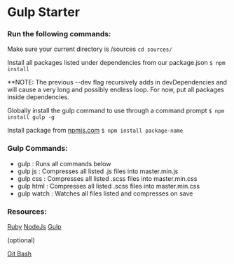 # **Gulp Starter**

### Run the following commands:

Make sure your current directory is /sources
```cd sources/```

Install all packages listed under dependencies from our package.json
```$ npm install```

**NOTE: The previous --dev flag recursively adds in devDependencies and will cause a very long and possibly endless loop. For now, put all packages inside dependencies.

Globally install the gulp command to use through a command prompt
```$ npm install gulp -g```

Install package from [npmjs.com](https://www.npmjs.com/)
```$ npm install package-name```

### Gulp Commands:

- gulp            : Runs all commands below
- gulp js         : Compresses all listed .js files into master.min.js
- gulp css        : Compresses all listed .scss files into master.min.css
- gulp html       : Compresses all listed .scss files into master.min.css
- gulp watch      : Watches all files listed and compresses on save

### Resources:

[Ruby](http://rubyinstaller.org/downloads/)
[NodeJs](https://nodejs.org/en/)
[Gulp](https://www.npmjs.com/package/gulp)

(optional)

[Git Bash](https://git-scm.com/downloads)
